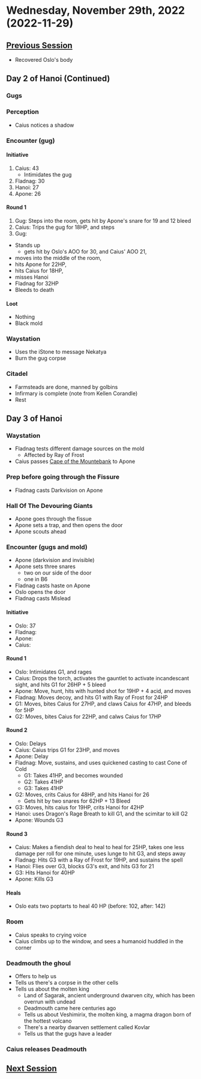 # Wednesday, November 29th, 2022 (2022-11-29)

## [Previous Session](./2022-11-02.md)

- Recovered Oslo's body

## Day 2 of Hanoi (Continued)

### Gugs

### Perception

- Caius notices a shadow

### Encounter (gug)

#### Initiative

1. Caius: 43
   - Intimidates the gug
1. Fladnag: 30
1. Hanoi: 27
1. Apone: 26

#### Round 1

1. Gug: Steps into the room, gets hit by Apone's snare for 19 and 12 bleed
1. Caius: Trips the gug for 18HP, and steps
1. Gug:
  - Stands up
    - gets hit by Oslo's AOO for 30, and Caius' AOO 21, 
  - moves into the middle of the room, 
  - hits Apone for 22HP, 
  - hits Caius for 18HP, 
  - misses Hanoi
  - Fladnag for 32HP
  - Bleeds to death

#### Loot

- Nothing
- Black mold

### Waystation

- Uses the iStone to message Nekatya
- Burn the gug corpse

### Citadel

- Farmsteads are done, manned by golbins
- Infirmary is complete (note from Kellen Corandle)
- Rest

## Day 3 of Hanoi

### Waystation

- Fladnag tests different damage sources on the mold
  - Affected by Ray of Frost
- Caius passes [Cape of the Mountebank](https://2e.aonprd.com/Equipment.aspx?ID=419) to Apone

### Prep before going through the Fissure

- Fladnag casts Darkvision on Apone

### Hall Of The Devouring Giants

- Apone goes through the fissue
- Apone sets a trap, and then opens the door
- Apone scouts ahead

### Encounter (gugs and mold)

- Apone (darkvision and invisible)
- Apone sets three snares
  - two on our side of the door
  - one in B6
- Fladnag casts haste on Apone
- Oslo opens the door
- Fladnag casts Mislead

#### Initiative

- Oslo: 37
- Fladnag: 
- Apone: 
- Caius: 

#### Round 1

- Oslo: Intimidates G1, and rages
- Caius: Drops the torch, activates the gauntlet to activate incandescant sight, and hits G1 for 26HP + 5 bleed 
- Apone: Move, hunt, hits with hunted shot for 19HP + 4 acid, and moves
- Fladnag: Moves decoy, and hits G1 with Ray of Frost for 24HP
- G1: Moves, bites Caius for 27HP, and claws Caius for 47HP, and bleeds for 5HP
- G2: Moves, bites Caius for 22HP, and calws Caius for 17HP

#### Round 2

- Oslo: Delays
- Caius: Caius trips G1 for 23HP, and moves
- Apone: Delay
- Fladnag: Move, sustains, and uses quickened casting to cast Cone of Cold
   - G1: Takes 41HP, and becomes wounded
   - G2: Takes 41HP
   - G3: Takes 41HP
- G2: Moves, crits Caius for 48HP, and hits Hanoi for 26
   - Gets hit by two snares for 62HP + 13 Bleed
- G3: Moves, hits caius for 19HP, crits Hanoi for 42HP
- Hanoi: uses Dragon's Rage Breath to kill G1, and the scimitar to kill G2
- Apone: Wounds G3

#### Round 3

- Caius: Makes a fiendish deal to heal to heal for 25HP, takes one less damage per roll for one minute, uses lunge to hit G3, and steps away
- Fladnag: Hits G3 with a Ray of Frost for 19HP, and sustains the spell
- Hanoi: Flies over G3, blocks G3's exit, and hits G3 for 21
- G3: Hits Hanoi for 40HP
- Apone: Kills G3

#### Heals

- Oslo eats two poptarts to heal 40 HP (before: 102, after: 142)

### Room

- Caius speaks to crying voice
- Caius climbs up to the window, and sees a humanoid huddled in the corner

### Deadmouth the ghoul

- Offers to help us
- Tells us there's a corpse in the other cells
- Tells us about the molten king
   - Land of Sagarak, ancient underground dwarven city, which has been overrun with undead
   - Deadmouth came here centuries ago
   - Tells us about Veshimirix, the molten king, a magma dragon born of the hottest volcano
   - There's a nearby dwarven settlement called Kovlar
   - Tells us that the gugs have a leader

### Caius releases Deadmouth

## [Next Session](./2022-XX-XX.md)
